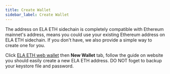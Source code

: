 ```yaml
---
title: Create Wallet
sidebar_label: Create Wallet
---
```


The address on ELA ETH sidechain is completely compatible with Ethereum mainnet's address, means you could use your existing Ethereum address on ELA ETH sidechain. If you don't have, we also provide a simple way to create one for you.

Click [ELA ETH web wallet](https://wallet.elaeth.io/) then **New Wallet** tab,  follow the guide on website you should easily create a new ELA ETH address. DO NOT foget to backup your keystore file and password.
